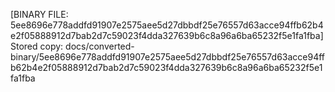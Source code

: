 [BINARY FILE: 5ee8696e778addfd91907e2575aee5d27dbbdf25e76557d63acce94ffb62b4e2f05888912d7bab2d7c59023f4dda327639b6c8a96a6ba65232f5e1fa1fba]
Stored copy: docs/converted-binary/5ee8696e778addfd91907e2575aee5d27dbbdf25e76557d63acce94ffb62b4e2f05888912d7bab2d7c59023f4dda327639b6c8a96a6ba65232f5e1fa1fba
